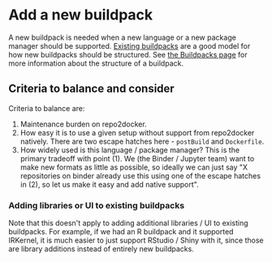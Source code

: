 # Add a new buildpack

A new buildpack is needed when a new language or a new package manager should be
supported. [Existing buildpacks](https://github.com/jupyter/repo2docker/tree/master/repo2docker/buildpacks)
are a good model for how new buildpacks should be structured.
See [the Buildpacks page](buildpacks) for more information about the
structure of a buildpack.

## Criteria to balance and consider

Criteria to balance are:

1. Maintenance burden on repo2docker.
2. How easy it is to use a given setup without support from repo2docker natively.
   There are two escape hatches here - `postBuild` and `Dockerfile`.
3. How widely used is this language / package manager? This is the primary tradeoff
   with point (1). We (the Binder / Jupyter team) want to make new formats
   as little as possible, so ideally we can just say "X repositories on binder already use
   this using one of the escape hatches in (2), so let us make it easy and add
   native support".

### Adding libraries or UI to existing buildpacks

Note that this doesn't apply to adding additional libraries / UI to existing
buildpacks. For example, if we had an R buildpack and it supported IRKernel,
it is much easier to
just support RStudio / Shiny with it, since those are library additions instead of entirely
new buildpacks.
